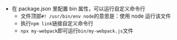 - 在 package.json 里配置 bin 属性，可以运行自定义命令行
  - 文件顶部`#! /usr/bin/env node`的意思是：使用 node 运行该文件
  - 执行`npm link`链接自定义命令行
  - `npx my-webpack`即可运行`bin/my-webpack.js`文件
